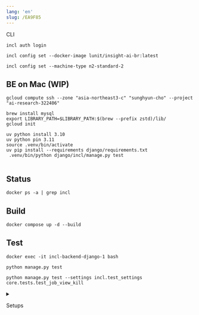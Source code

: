 ```yaml
---
lang: 'en'
slug: /EA9F85
---
```


CLI

```
incl auth login
```

```
incl config set --docker-image lunit/insight-ai-br:latest
```

```
incl config set --machine-type n2-standard-2
```

## BE on Mac (WIP)

```
gcloud compute ssh --zone "asia-northeast3-c" "sunghyun-cho" --project "ai-research-322406"
```

```
brew install mysql
export LIBRARY_PATH=$LIBRARY_PATH:$(brew --prefix zstd)/lib/
gcloud init
```

```
uv python install 3.10
uv python pin 3.11
source .venv/bin/activate
uv pip install --requirements django/requirements.txt
 .venv/bin/python django/incl/manage.py test
```

```

```

## Status

```
docker ps -a | grep incl
```

## Build

```
docker compose up -d --build
```

## Test

```
docker exec -it incl-backend-django-1 bash
```

```
python manage.py test
```

```
python manage.py test --settings incl.test_settings core.tests.test_job_view_kill
```

<details>

<summary>

Setups

</summary>

```
echo "deb [signed-by=/usr/share/keyrings/cloud.google.gpg] https://packages.cloud.google.com/apt cloud-sdk main" | tee -a /etc/apt/sources.list.d/google-cloud-sdk.list
curl https://packages.cloud.google.com/apt/doc/apt-key.gpg | apt-key --keyring /usr/share/keyrings/cloud.google.gpg add -
apt-get update && apt-get install google-cloud-sdk -y
gcloud auth configure-docker asia-northeast3-docker.pkg.dev
```

</details>
